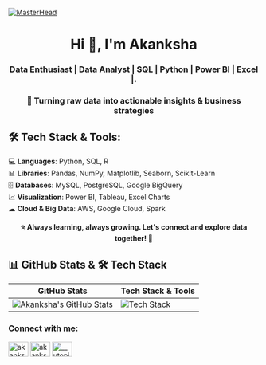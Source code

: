 [![MasterHead](https://camo.githubusercontent.com/48ec00ed4c84e771db4a1db90b56352923a8d644452a32b434d68e97006c9337/68747470733a2f2f63686b736b696c6c732e636f6d2f77702d636f6e74656e742f75706c6f6164732f323032302f30342f504e432d416e696d617465642d42616e6e6572732e676966)](https://utopian-akanksha.io)
<h1 align="center">Hi 👋, I'm Akanksha </h1>
<h3 align="center">Data Enthusiast | Data Analyst | SQL | Python | Power BI | Excel |.</h3>
<h3 align="center">🚀 Turning raw data into actionable insights & business strategies</h3>


## 🛠 **Tech Stack & Tools:**

💻 **Languages**: Python, SQL, R  
📊 **Libraries**: Pandas, NumPy, Matplotlib, Seaborn, Scikit-Learn  
🗄 **Databases**: MySQL, PostgreSQL, Google BigQuery  
📈 **Visualization**: Power BI, Tableau, Excel Charts  
☁ **Cloud & Big Data**: AWS, Google Cloud, Spark  

<h4 align="center">⭐ Always learning, always growing. Let's connect and explore data together! 🚀</h3>


## 📊 GitHub Stats & 🛠 Tech Stack

| GitHub Stats | Tech Stack & Tools |
|-------------|----------------|
| ![Akanksha's GitHub Stats](https://github-readme-stats.vercel.app/api?username=Utopian-Akanksha&show_icons=true&theme=dark) | ![Tech Stack](https://skillicons.dev/icons?i=python,mysql,aws,js,html,css,materialui,mongodb,react,github,git,linux,tableau,powerbi,excel&perline=4) |

<h3 align="left">Connect with me:</h3>
<p align="left">
<a href="https://twitter.com/akankshamalviya" target="blank"><img align="center" src="https://raw.githubusercontent.com/rahuldkjain/github-profile-readme-generator/master/src/images/icons/Social/twitter.svg" alt="akankshamalviya" height="30" width="40" /></a>
<a href="https://linkedin.com/in/akanksha malviya" target="blank"><img align="center" src="https://raw.githubusercontent.com/rahuldkjain/github-profile-readme-generator/master/src/images/icons/Social/linked-in-alt.svg" alt="akanksha malviya" height="30" width="40" /></a>
<a href="https://instagram.com/__utopian_" target="blank"><img align="center" src="https://raw.githubusercontent.com/rahuldkjain/github-profile-readme-generator/master/src/images/icons/Social/instagram.svg" alt="__utopian_" height="30" width="40" /></a>
</p>

